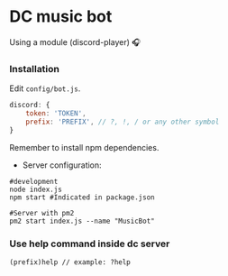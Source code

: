 # DC music bot
Using a module (discord-player) 🎧

### Installation
Edit `config/bot.js`.

```js
discord: {
    token: 'TOKEN',
    prefix: 'PREFIX', // ?, !, / or any other symbol
}
```
Remember to install npm dependencies.

- Server configuration:

```
#development
node index.js
npm start #Indicated in package.json

#Server with pm2
pm2 start index.js --name "MusicBot"
```

### Use help command inside dc server

```
(prefix)help // example: ?help
```
